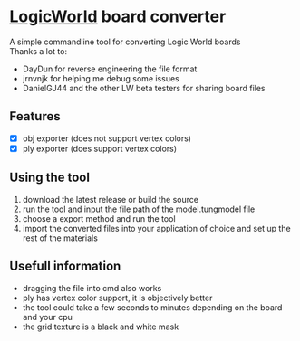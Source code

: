 # [LogicWorld](https://logicworld.net/) board converter
A simple commandline tool for converting Logic World boards  
Thanks a lot to:
* DayDun for reverse engineering the file format
* jrnvnjk for helping me debug some issues
* DanielGJ44 and the other LW beta testers for sharing board files

## Features
- [x] obj exporter (does not support vertex colors)
- [X] ply exporter (does support vertex colors)

## Using the tool
1. download the latest release or build the source  
2. run the tool and input the file path of the model.tungmodel file
3. choose a export method and run the tool
4. import the converted files into your application of choice and set up the rest of the materials

## Usefull information
* dragging the file into cmd also works
* ply has vertex color support, it is objectively better
* the tool could take a few seconds to minutes depending on the board and your cpu
* the grid texture is a black and white mask
